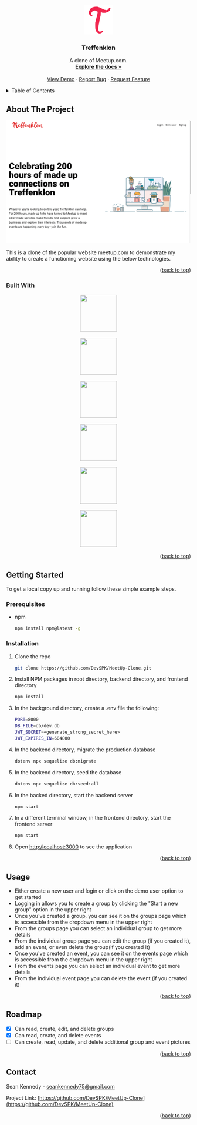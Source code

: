 <!-- Improved compatibility of back to top link: See: https://github.com/othneildrew/Best-README-Template/pull/73 -->

<a name="readme-top"></a>

<!--
*** Thanks for checking out the Best-README-Template. If you have a suggestion
*** that would make this better, please fork the repo and create a pull request
*** or simply open an issue with the tag "enhancement".
*** Don't forget to give the project a star!
*** Thanks again! Now go create something AMAZING! :D
-->

<!-- PROJECT SHIELDS -->
<!--
*** I'm using markdown "reference style" links for readability.
*** Reference links are enclosed in brackets [ ] instead of parentheses ( ).
*** See the bottom of this document for the declaration of the reference variables
*** for contributors-url, forks-url, etc. This is an optional, concise syntax you may use.
*** https://www.markdownguide.org/basic-syntax/#reference-style-links
-->

<!-- PROJECT LOGO -->
<br />
<div align="center">
  <a href="https://github.com/DevSPK/MeetUp-Clone">
    <img src="./frontend/public/favicon.ico" alt="Logo" width="80" height="80">
  </a>

<h3 align="center">Treffenklon</h3>

  <p align="center">
    A clone of Meetup.com.
    <br />
    <a href="https://github.com/DevSPK/MeetUp-Clone"><strong>Explore the docs »</strong></a>
    <br />
    <br />
    <a href="https://treffenklon.herokuapp.com/">View Demo</a>
    ·
    <a href="https://github.com/DevSPK/MeetUp-Clone/issues">Report Bug</a>
    ·
    <a href="https://github.com/DevSPK/MeetUp-Clone/issues">Request Feature</a>
  </p>
</div>

<!-- TABLE OF CONTENTS -->
<details>
  <summary>Table of Contents</summary>
  <ol>
    <li>
      <a href="#about-the-project">About The Project</a>
      <ul>
        <li><a href="#built-with">Built With</a></li>
      </ul>
    </li>
    <li>
      <a href="#getting-started">Getting Started</a>
      <ul>
        <li><a href="#prerequisites">Prerequisites</a></li>
        <li><a href="#installation">Installation</a></li>
      </ul>
    </li>
    <!-- <li><a href="#usage">Usage</a></li>
    <li><a href="#roadmap">Roadmap</a></li>
    <li><a href="#contributing">Contributing</a></li>
    <li><a href="#license">License</a></li> -->
    <li><a href="#contact">Contact</a></li>
    <!-- <li><a href="#acknowledgments">Acknowledgments</a></li> -->
  </ol>
</details>

<!-- ABOUT THE PROJECT -->

## About The Project

[![Product Name Screen Shot][product-screenshot]](https://treffenklon.herokuapp.com/)

This is a clone of the popular website meetup.com to demonstrate my ability to create a functioning website using the below technologies.

<p align="right">(<a href="#readme-top">back to top</a>)</p>

### Built With

<p align="center">
 <img src="https://cdn.jsdelivr.net/gh/devicons/devicon/icons/javascript/javascript-original.svg" style="height: 100px; width:100px;" />
</p>
<p align="center">
<img src="https://cdn.jsdelivr.net/gh/devicons/devicon/icons/react/react-original-wordmark.svg" style="height: 100px; width:100px;" />
</p>
<p align="center">
<img src="https://cdn.jsdelivr.net/gh/devicons/devicon/icons/sequelize/sequelize-original.svg" style="height: 100px; width:100px;" />
</p>
<p align="center">
<img src="https://cdn.jsdelivr.net/gh/devicons/devicon/icons/html5/html5-plain-wordmark.svg"
 style="height: 100px; width:100px;"
/>
</p>

<p align="center">
<img src="https://cdn.jsdelivr.net/gh/devicons/devicon/icons/css3/css3-plain-wordmark.svg" style="height: 100px; width:100px;"/>
</p>

<p align="center">
<img src="https://cdn.jsdelivr.net/gh/devicons/devicon/icons/express/express-original.svg" style="height: 100px; width:100px;"/>
</p>

<p align="right">(<a href="#readme-top">back to top</a>)</p>

<!-- GETTING STARTED -->

## Getting Started

To get a local copy up and running follow these simple example steps.

### Prerequisites

- npm
  ```sh
  npm install npm@latest -g
  ```

### Installation

1. Clone the repo
   ```sh
   git clone https://github.com/DevSPK/MeetUp-Clone.git
   ```
2. Install NPM packages in root directory, backend directory, and frontend directory
   ```sh
   npm install
   ```
3. In the background directory, create a .env file the following:

   ```sh
   PORT=8000
   DB_FILE=db/dev.db
   JWT_SECRET=«generate_strong_secret_here»
   JWT_EXPIRES_IN=604800
   ```

4. In the backend directory, migrate the production database

   ```sh
   dotenv npx sequelize db:migrate
   ```

5. In the backend directory, seed the database

   ```sh
   dotenv npx sequelize db:seed:all
   ```

6. In the backed directory, start the backend server

   ```sh
   npm start
   ```

7. In a different terminal window, in the frontend directory, start the frontend server

   ```sh
   npm start
   ```

8. Open [http:/localhost:3000](http:/localhost:3000) to see the application

<p align="right">(<a href="#readme-top">back to top</a>)</p>

<!-- USAGE EXAMPLES -->

## Usage

- Either create a new user and login or click on the demo user option to get started
- Logging in allows you to create a group by clicking the "Start a new group" option in the upper right
- Once you've created a group, you can see it on the groups page which is accessible from the dropdown menu in the upper right
- From the groups page you can select an individual group to get more details
- From the individual group page you can edit the group (if you created it), add an event, or even delete the group(if you created it)
- Once you've created an event, you can see it on the events page which is accessible from the dropdown menu in the upper right
- From the events page you can select an individual event to get more details
- From the individual event page you can delete the event (if you created it)

<!--
_For more examples, please refer to the [Documentation](https://example.com)_ -->

<p align="right">(<a href="#readme-top">back to top</a>)</p>

<!-- ROADMAP -->

## Roadmap

- [x] Can read, create, edit, and delete groups
- [x] Can read, create, and delete events
- [ ] Can create, read, update, and delete additional group and event pictures
<!--
See the [open issues](https://github.com/DevSPK/MeetUp-Clone/issues) for a full list of proposed features (and known issues). -->

<p align="right">(<a href="#readme-top">back to top</a>)</p>

<!-- CONTRIBUTING -->
<!--
## Contributing

Contributions are what make the open source community such an amazing place to learn, inspire, and create. Any contributions you make are **greatly appreciated**.

If you have a suggestion that would make this better, please fork the repo and create a pull request. You can also simply open an issue with the tag "enhancement".
Don't forget to give the project a star! Thanks again!

1. Fork the Project
2. Create your Feature Branch (`git checkout -b feature/AmazingFeature`)
3. Commit your Changes (`git commit -m 'Add some AmazingFeature'`)
4. Push to the Branch (`git push origin feature/AmazingFeature`)
5. Open a Pull Request -->
<!--
<p align="right">(<a href="#readme-top">back to top</a>)</p> -->

<!-- LICENSE -->
<!--
## License

Distributed under the MIT License. See `LICENSE.txt` for more information. -->
<!--
<p align="right">(<a href="#readme-top">back to top</a>)</p> -->

<!-- CONTACT -->

## Contact

Sean Kennedy - seankennedy75@gmail.com

Project Link: [https://github.com/DevSPK/MeetUp-Clone](https://github.com/DevSPK/MeetUp-Clone)

<p align="right">(<a href="#readme-top">back to top</a>)</p>

<!-- ACKNOWLEDGMENTS -->
<!--
## Acknowledgments

- []()
- []()
- []() -->
<!--
<p align="right">(<a href="#readme-top">back to top</a>)</p> -->

<!-- MARKDOWN LINKS & IMAGES -->
<!-- https://www.markdownguide.org/basic-syntax/#reference-style-links -->

[contributors-shield]: https://img.shields.io/github/contributors/DevSPK/MeetUp-Clone.svg?style=for-the-badge
[contributors-url]: https://github.com/DevSPK/MeetUp-Clone/graphs/contributors
[forks-shield]: https://img.shields.io/github/forks/DevSPK/MeetUp-Clone.svg?style=for-the-badge
[forks-url]: https://github.com/DevSPK/MeetUp-Clone/network/members
[stars-shield]: https://img.shields.io/github/stars/DevSPK/MeetUp-Clone.svg?style=for-the-badge
[stars-url]: https://github.com/DevSPK/MeetUp-Clone/stargazers
[issues-shield]: https://img.shields.io/github/issues/DevSPK/MeetUp-Clone.svg?style=for-the-badge
[issues-url]: https://github.com/DevSPK/MeetUp-Clone/issues
[license-shield]: https://img.shields.io/github/license/DevSPK/MeetUp-Clone.svg?style=for-the-badge
[license-url]: https://github.com/DevSPK/MeetUp-Clone/blob/master/LICENSE.txt
[linkedin-shield]: https://img.shields.io/badge/-LinkedIn-black.svg?style=for-the-badge&logo=linkedin&colorB=555
[linkedin-url]: https://linkedin.com/in/linkedin_username
[product-screenshot]: ./assets/treffenklon.readme.png
[next.js]: https://img.shields.io/badge/next.js-000000?style=for-the-badge&logo=nextdotjs&logoColor=white
[next-url]: https://nextjs.org/
[react.js]: https://img.shields.io/badge/React-20232A?style=for-the-badge&logo=react&logoColor=61DAFB
[react-url]: https://reactjs.org/
[vue.js]: https://img.shields.io/badge/Vue.js-35495E?style=for-the-badge&logo=vuedotjs&logoColor=4FC08D
[vue-url]: https://vuejs.org/
[angular.io]: https://img.shields.io/badge/Angular-DD0031?style=for-the-badge&logo=angular&logoColor=white
[angular-url]: https://angular.io/
[svelte.dev]: https://img.shields.io/badge/Svelte-4A4A55?style=for-the-badge&logo=svelte&logoColor=FF3E00
[svelte-url]: https://svelte.dev/
[laravel.com]: https://img.shields.io/badge/Laravel-FF2D20?style=for-the-badge&logo=laravel&logoColor=white
[laravel-url]: https://laravel.com
[bootstrap.com]: https://img.shields.io/badge/Bootstrap-563D7C?style=for-the-badge&logo=bootstrap&logoColor=white
[bootstrap-url]: https://getbootstrap.com
[jquery.com]: https://img.shields.io/badge/jQuery-0769AD?style=for-the-badge&logo=jquery&logoColor=white
[jquery-url]: https://jquery.com

<!--
```

``` -->
